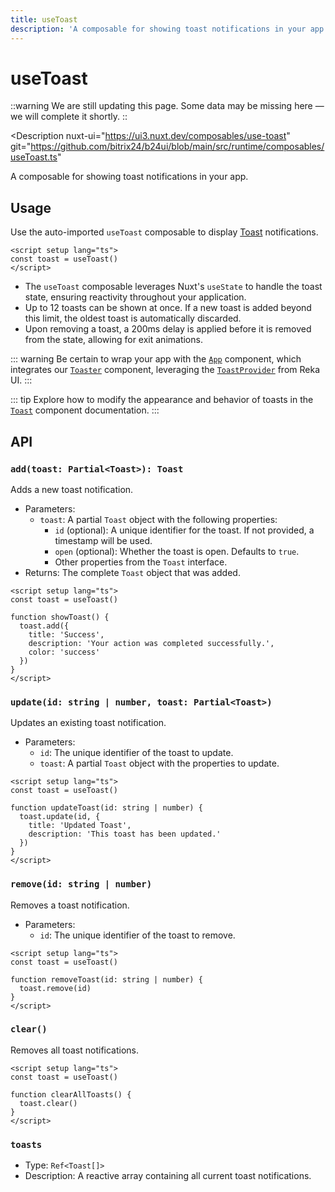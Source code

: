 ```yaml
---
title: useToast
description: 'A composable for showing toast notifications in your app.'
---
```

# useToast

::warning
We are still updating this page. Some data may be missing here — we will complete it shortly.
::

<Description
  nuxt-ui="https://ui3.nuxt.dev/composables/use-toast"
  git="https://github.com/bitrix24/b24ui/blob/main/src/runtime/composables/useToast.ts"
>
  A composable for showing toast notifications in your app.
</Description>

## Usage

Use the auto-imported `useToast` composable to display [Toast](/docs/components/toast/) notifications.

```vue
<script setup lang="ts">
const toast = useToast()
</script>
```

- The `useToast` composable leverages Nuxt's `useState` to handle the toast state, ensuring reactivity throughout your application.
- Up to 12 toasts can be shown at once. If a new toast is added beyond this limit, the oldest toast is automatically discarded.
- Upon removing a toast, a 200ms delay is applied before it is removed from the state, allowing for exit animations.

::: warning
Be certain to wrap your app with the [`App`](/docs/components/app/) component, which integrates our [`Toaster`](https://github.com/bitrix24/b24ui/blob/main/src/runtime/components/Toaster.vue) component, leveraging the [`ToastProvider`](https://reka-ui.com/docs/components/toast#provider) from Reka UI.
:::

::: tip
Explore how to modify the appearance and behavior of toasts in the [`Toast`](/docs/components/toast/) component documentation.
:::

## API

### `add(toast: Partial<Toast>): Toast`

Adds a new toast notification.

- Parameters:
  - `toast`: A partial `Toast` object with the following properties:
    - `id` (optional): A unique identifier for the toast. If not provided, a timestamp will be used.
    - `open` (optional): Whether the toast is open. Defaults to `true`.
    - Other properties from the `Toast` interface.
- Returns: The complete `Toast` object that was added.

```vue
<script setup lang="ts">
const toast = useToast()

function showToast() {
  toast.add({
    title: 'Success',
    description: 'Your action was completed successfully.',
    color: 'success'
  })
}
</script>
```

### `update(id: string | number, toast: Partial<Toast>)`

Updates an existing toast notification.

- Parameters:
  - `id`: The unique identifier of the toast to update.
  - `toast`: A partial `Toast` object with the properties to update.

```vue
<script setup lang="ts">
const toast = useToast()

function updateToast(id: string | number) {
  toast.update(id, {
    title: 'Updated Toast',
    description: 'This toast has been updated.'
  })
}
</script>
```

### `remove(id: string | number)`

Removes a toast notification.

- Parameters:
  - `id`: The unique identifier of the toast to remove.

```vue
<script setup lang="ts">
const toast = useToast()

function removeToast(id: string | number) {
  toast.remove(id)
}
</script>
```

### `clear()`

Removes all toast notifications.

```vue
<script setup lang="ts">
const toast = useToast()

function clearAllToasts() {
  toast.clear()
}
</script>
```

### `toasts`

- Type: `Ref<Toast[]>`
- Description: A reactive array containing all current toast notifications.
